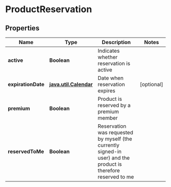 
# ProductReservation

## Properties
Name | Type | Description | Notes
------------ | ------------- | ------------- | -------------
**active** | **Boolean** | Indicates whether reservation is active | 
**expirationDate** | [**java.util.Calendar**](java.util.Calendar.md) | Date when reservation expires |  [optional]
**premium** | **Boolean** | Product is reserved by a premium member | 
**reservedToMe** | **Boolean** | Reservation was requested by myself (the currently signed-in user) and the product is therefore reserved to me  | 



